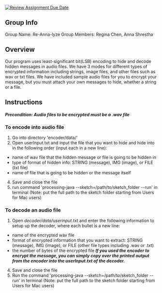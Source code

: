 [![Review Assignment Due Date](https://classroom.github.com/assets/deadline-readme-button-24ddc0f5d75046c5622901739e7c5dd533143b0c8e959d652212380cedb1ea36.svg)](https://classroom.github.com/a/ecp4su41)
## Group Info
Group Name: Re-Anna-lyze
Group Members: Regina Chen, Anna Shrestha

## Overview
Our program uses least-significant bit(LSB) encoding to hide and decode hidden messages in audio files. We have 3 modes for different types of encrypted information including strings, image files, and other files such as wav or txt files. We have included sample audio files for you to encrypt your message, but you must attach your own messages to hide, whether a string or a file. 

## Instructions

#### ***Precondition: Audio files to be encrypted must be a .wav file***

### To encode into audio file
1. Go into directory 'encoder/data/'
2. Open userInput.txt and input the file that you want to hide and hide into in the following order (input each in a new line):
  - name of wav file that the hidden message or file is going to be hidden in
  - type of format of hidden info: STRING (message), IMG (image), or FILE (txt file)
  - name of file that is going to be hidden or the message itself
4. Save and close the file
5. run command 'processing-java --sketch=/path/to/sketch_folder --run' in terminal (Note: put the full path to the sketch folder starting from Users for Mac users)

### To decode an audio file
1. Open *decoder/data/userinput.txt* and enter the following information to setup up the decoder, where each bullet is a new line:
  - name of the encrypted wav file
  - format of encrypted information that you want to extract: STRING (message), IMG (image), or FILE (other file types including .wav or .txt)
  - the number of bytes of the encrypted file
***If you used the encoder to encrypt the message, you can simply copy over the printed output from the encoder into the userInput.txt of the decoder.***
4. Save and close the file
5. Run the command 'processing-java --sketch=/path/to/sketch_folder --run' in terminal (Note: put the full path to the sketch folder starting from Users for Mac users)
